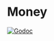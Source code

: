# Money

[![Godoc](https://img.shields.io/badge/godoc-money-blue.svg)](https://godoc.org/github.com/mpwalkerdine/money)